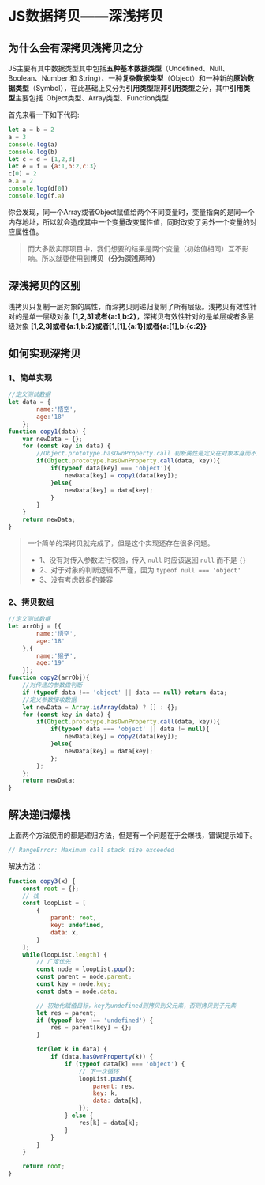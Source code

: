 # JS数据拷贝——深浅拷贝

## 为什么会有深拷贝浅拷贝之分

JS主要有其中数据类型其中包括**五种基本数据类型**（Undefined、Null、Boolean、Number 和 String）、一种**复杂数据类型**（Object）和一种新的**原始数据类型**（Symbol），在此基础上又分为**引用类型**跟**非引用类型**之分，其中**引用类型**主要包括 Object类型、Array类型、Function类型

首先来看一下如下代码:

```javascript
let a = b = 2
a = 3
console.log(a)
console.log(b)
let c = d = [1,2,3]
let e = f = {a:1,b:2,c:3}
c[0] = 2
e.a = 2
console.log(d[0])
console.log(f.a)
```

你会发现，同一个Array或者Object赋值给两个不同变量时，变量指向的是同一个内存地址，所以就会造成其中一个变量改变属性值，同时改变了另外一个变量的对应属性值。

>而大多数实际项目中，我们想要的结果是两个变量（初始值相同）互不影响。所以就要使用到**拷贝（分为深浅两种）**

## 深浅拷贝的区别

浅拷贝只复制一层对象的属性，而深拷贝则递归复制了所有层级。浅拷贝有效性针对的是单一层级对象 **[1,2,3]或者{a:1,b:2}**，深拷贝有效性针对的是单层或者多层级对象 **[1,2,3]或者{a:1,b:2}或者[1,[1],{a:1}]或者{a:[1],b:{c:2}}**

## 如何实现深拷贝

### 1、简单实现

```javascript
//定义测试数据
let data = {
        name:'悟空',
        age:'18'
    };
function copy1(data) {
    var newData = {};
    for (const key in data) {
        //Object.prototype.hasOwnProperty.call 判断属性是定义在对象本身而不是继承自原型链。
        if(Object.prototype.hasOwnProperty.call(data, key)){
            if(typeof data[key] === 'object'){
                newData[key] = copy1(data[key]);
            }else{
                newData[key] = data[key];
            }
        }
    }
    return newData;
}
```

>一个简单的深拷贝就完成了，但是这个实现还存在很多问题。
>
>- 1、没有对传入参数进行校验，传入 `null` 时应该返回 `null` 而不是 `{}`
>- 2、对于对象的判断逻辑不严谨，因为 `typeof null === 'object'`
>- 3、没有考虑数组的兼容

### 2、拷贝数组

```javascript
//定义测试数据
let arrObj = [{
        name:'悟空',
        age:'18'
    },{
        name:'猴子',
        age:'19'
    }];
function copy2(arrObj){
    //对传递的参数做判断
    if (typeof data !== 'object' || data == null) return data;
    //定义参数接收数据
    let newData = Array.isArray(data) ? [] : {};
    for (const key in data) {
        if(Object.prototype.hasOwnProperty.call(data, key)){
            if(typeof data === 'object' || data != null){
                newData[key] = copy2(data[key]);
            }else{
                newData[key] = data[key];
            };
        };
    };
    return newData;
}
```

## 解决递归爆栈[](https://segmentfault.com/a/1190000016672263)

上面两个方法使用的都是递归方法，但是有一个问题在于会爆栈，错误提示如下。

```javascript
// RangeError: Maximum call stack size exceeded
```

解决方法：

```javascript
function copy3(x) {
    const root = {};
    // 栈
    const loopList = [
        {
            parent: root,
            key: undefined,
            data: x,
        }
    ];
    while(loopList.length) {
        // 广度优先
        const node = loopList.pop();
        const parent = node.parent;
        const key = node.key;
        const data = node.data;

        // 初始化赋值目标，key为undefined则拷贝到父元素，否则拷贝到子元素
        let res = parent;
        if (typeof key !== 'undefined') {
            res = parent[key] = {};
        }

        for(let k in data) {
            if (data.hasOwnProperty(k)) {
                if (typeof data[k] === 'object') {
                    // 下一次循环
                    loopList.push({
                        parent: res,
                        key: k,
                        data: data[k],
                    });
                } else {
                    res[k] = data[k];
                }
            }
        }
    }

    return root;
}
```

